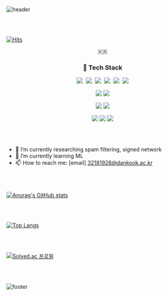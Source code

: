 ![header](https://capsule-render.vercel.app/api?type=waving&color=A3DCBE&height=200&section=header&text=charlieppark&fontSize=50&animation=blink)

<br></br>

[![Hits](https://hits.seeyoufarm.com/api/count/incr/badge.svg?url=https%3A%2F%2Fgithub.com%2Fcharlieppark&count_bg=%2379C83D&title_bg=%23555555&icon=&icon_color=%23E7E7E7&title=hits&edge_flat=false)](https://hits.seeyoufarm.com)

<p align="center">🇰🇷</p>

<h3 align="center">🔧 Tech Stack</h3>

<p align="center">
  <img src="https://img.shields.io/badge/Python-3766AB?style=flat-square&logo=Python&logoColor=white"/></a>&nbsp
  <img src="https://img.shields.io/badge/Java-007396?style=flat-square&logo=Java&logoColor=white"/></a>&nbsp 
  <img src="https://img.shields.io/badge/C++-00599C?style=flat-square&logo=C%2B%2B&logoColor=white"/></a>&nbsp 
  <img src="https://img.shields.io/badge/C-A8B9CC?style=flat-square&logo=C&logoColor=white"/></a>&nbsp 
  <img src="https://img.shields.io/badge/Javascript-ffb13b?style=flat-square&logo=javascript&logoColor=white"/></a>&nbsp
  <img src="https://img.shields.io/badge/typescript-%23007ACC.svg?style=flat-square&logo=typescript&logoColor=white"/>
</p>
<p align="center">
  <img src="https://img.shields.io/badge/nestjs-%23E0234E.svg?style=flat-square&logo=nestjs&logoColor=white" />
  <img src="https://img.shields.io/badge/-GraphQL-E10098?style=flat-square&logo=graphql"/>
</p>
<p align="center">
  <img src="https://img.shields.io/badge/markdown-%23000000.svg?style=flat-square&logo=markdown&logoColor=white"/>
  <img src="https://img.shields.io/badge/latex-%23008080.svg?style=flat-square&logo=latex&logoColor=white"/>
</p>
<p align="center">
  <img src="https://img.shields.io/badge/VisualStudio-5C2D91.svg?style=flat-square&logo=visual-studio&logoColor=white"/>
  <img src="https://img.shields.io/badge/IntelliJIDEA-000000.svg?style=flat-square&logo=intellij-idea&logoColor=white"/>
  <img src="https://img.shields.io/badge/VIM-%2311AB00.svg?style=flat-square&logo=vim&logoColor=white"/>
</p>
<br></br>

- 🔭 I’m currently researching spam filtering, signed network
- 🌱 I’m currently learning ML
- 📫 How to reach me: [email] 32181928@dankook.ac.kr

<br></br>

[![Anurag's GitHub stats](https://github-readme-stats.vercel.app/api?username=charlieppark&show_icons=true&theme=material-palenight)](https://github.com/anuraghazra/github-readme-stats)

<br></br>


[![Top Langs](https://github-readme-stats.vercel.app/api/top-langs/?username=charlieppark&layout=compact&theme=material-palenight)](https://github.com/anuraghazra/github-readme-stats)

<br></br>

[![Solved.ac
프로필](http://mazassumnida.wtf/api/v2/generate_badge?boj=chanho0309)](https://solved.ac/chanho0309)


<br></br>

![footer](https://capsule-render.vercel.app/api?type=waving&color=A3DCBE&height=200&section=footer)





<!--
**charlieppark/charlieppark** is a ✨ _special_ ✨ repository because its `README.md` (this file) appears on your GitHub profile.

Here are some ideas to get you started:

- 🔭 I’m currently working on ...
- 🌱 I’m currently learning ...
- 👯 I’m looking to collaborate on ...
- 🤔 I’m looking for help with ...
- 💬 Ask me about ...
- 📫 How to reach me: ...
- 😄 Pronouns: ...
- ⚡ Fun fact: ...
-->
